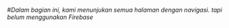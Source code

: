#*Dalam bagian ini, kami menunjukan semua halaman dengan navigasi. tapi belum menggunakan Firebase*
